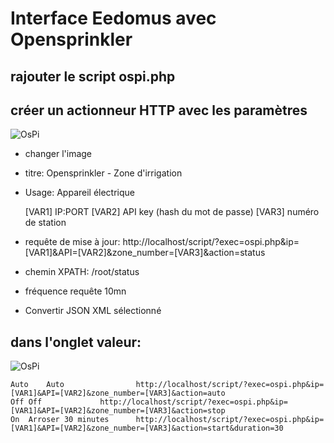 # Interface Eedomus avec Opensprinkler

## rajouter le script ospi.php

## créer un actionneur HTTP avec les paramètres
![OsPi](http://www.e-nef.com/domoticz/new_device.jpg "New device")
- changer l'image
- titre: Opensprinkler - Zone d'irrigation
- Usage: Appareil électrique

    [VAR1] IP:PORT 
    [VAR2] API key (hash du mot de passe)
    [VAR3] numéro de station

- requête de mise à jour: http://localhost/script/?exec=ospi.php&ip=[VAR1]&API=[VAR2]&zone_number=[VAR3]&action=status

- chemin XPATH: /root/status

- fréquence requête 10mn

- Convertir JSON XML sélectionné

## dans l'onglet valeur:
![OsPi](http://www.e-nef.com/domoticz/device_actions.jpg "New device")


    Auto	Auto				http://localhost/script/?exec=ospi.php&ip=[VAR1]&API=[VAR2]&zone_number=[VAR3]&action=auto
    Off	Off				http://localhost/script/?exec=ospi.php&ip=[VAR1]&API=[VAR2]&zone_number=[VAR3]&action=stop
    On	Arroser 30 minutes		http://localhost/script/?exec=ospi.php&ip=[VAR1]&API=[VAR2]&zone_number=[VAR3]&action=start&duration=30


